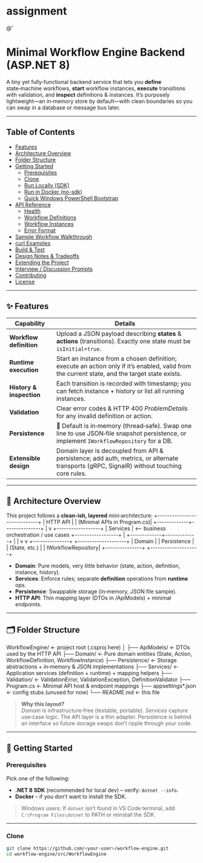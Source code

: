 # assignment


@'
# Minimal Workflow Engine Backend (ASP.NET 8)

A tiny yet fully‑functional backend service that lets you **define** state‑machine workflows, **start** workflow instances, **execute** transitions with validation, and **inspect** definitions & instances. It’s purposely lightweight—an in‑memory store by default—with clean boundaries so you can swap in a database or message bus later.

---

## Table of Contents
- [Features](#-features)
- [Architecture Overview](#-architecture-overview)
- [Folder Structure](#️-folder-structure)
- [Getting Started](#-getting-started)
  - [Prerequisites](#prerequisites)
  - [Clone](#clone)
  - [Run Locally (SDK)](#run-locally-sdk)
  - [Run in Docker (no-sdk)](#run-in-docker-no-sdk)
  - [Quick Windows PowerShell Bootstrap](#quick-windows-powershell-bootstrap)
- [API Reference](#-api-reference)
  - [Health](#health)
  - [Workflow Definitions](#workflow-definitions)
  - [Workflow Instances](#workflow-instances)
  - [Error Format](#error-format)
- [Sample Workflow Walkthrough](#-sample-workflow-walkthrough)
- [curl Examples](#curl-examples)
- [Build & Test](#-build--test)
- [Design Notes & Tradeoffs](#-design-notes--tradeoffs)
- [Extending the Project](#-extending-the-project)
- [Interview / Discussion Prompts](#-interview--discussion-prompts)
- [Contributing](#-contributing)
- [License](#-license)

---

## ✨ Features

| Capability | Details |
|------------|---------|
| **Workflow definition** | Upload a JSON payload describing **states** & **actions** (transitions). Exactly one state must be `isInitial=true`. |
| **Runtime execution**   | Start an instance from a chosen definition; execute an action only if it’s enabled, valid from the current state, and the target state exists. |
| **History & inspection** | Each transition is recorded with timestamp; you can fetch instance + history or list all running instances. |
| **Validation** | Clear error codes & HTTP 400 *ProblemDetails* for any invalid definition or action. |
| **Persistence** | 🔌 Default is in‑memory (thread‑safe). Swap one line to use JSON‑file snapshot persistence, or implement `IWorkflowRepository` for a DB. |
| **Extensible design** | Domain layer is decoupled from API & persistence; add auth, metrics, or alternate transports (gRPC, SignalR) without touching core rules. |

---

## 🧠 Architecture Overview

This project follows a **clean-ish, layered** mini‑architecture:
      +-----------------------------+
      |         HTTP API            |
      | (Minimal APIs in Program.cs)|
      +-------------+---------------+
                    |
                    v
           +------------------+
           |   Services       |  <-- business orchestration / use cases
           +------------------+
                    |
      +-------------+-------------+
      |                           |
      v                           v
      +---------------+ +--------------------+
| Domain | | Persistence |
| (State, etc.) | | IWorkflowRepository|
+---------------+ +--------------------+

- **Domain**: Pure models, very little behavior (state, action, definition, instance, history).
- **Services**: Enforce rules; separate **definition** operations from **runtime** ops.
- **Persistence**: Swappable storage (in‑memory, JSON file sample).
- **HTTP API**: Thin mapping layer (DTOs in /ApiModels) + minimal endpoints.

---

## 🗂️ Folder Structure
WorkflowEngine/ ← project root (.csproj here)
│
├── ApiModels/ ← DTOs used by the HTTP API
├── Domain/ ← Pure domain entities (State, Action, WorkflowDefinition, WorkflowInstance)
├── Persistence/ ← Storage abstractions + in‑memory & JSON implementations
├── Services/ ← Application services (definition + runtime) + mapping helpers
├── Validation/ ← ValidationError, ValidationException, DefinitionValidator
├── Program.cs ← Minimal API host & endpoint mappings
├── appsettings*.json ← config stubs (unused for now)
└── README.md ← this file


> **Why this layout?**  
> *Domain* is infrastructure‑free (testable, portable). *Services* capture use‑case logic. The API layer is a thin adapter. Persistence is behind an interface so future storage swaps don’t ripple through your code.

---

## 🚀 Getting Started

### Prerequisites
Pick one of the following:
- **.NET 8 SDK** (recommended for local dev) – verify: `dotnet --info`.
- **Docker** – if you don’t want to install the SDK.

> Windows users: If `dotnet` isn’t found in VS Code terminal, add `C:\Program Files\dotnet` to PATH or reinstall the SDK.

---

### Clone

```bash
git clone https://github.com/<your-user>/workflow-engine.git
cd workflow-engine/src/WorkflowEngine

